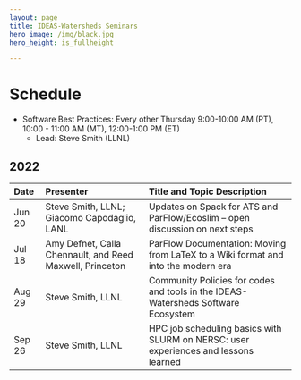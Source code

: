 ```yaml
---
layout: page
title: IDEAS-Watersheds Seminars
hero_image: /img/black.jpg
hero_height: is_fullheight

---
```


# Schedule
* Software Best Practices: Every other Thursday 9:00-10:00 AM (PT), 10:00 - 11:00 AM (MT), 12:00-1:00 PM (ET)
  - Lead:  Steve Smith (LLNL)

## 2022

| Date      |   Presenter                            | Title and Topic Description                    |
|:----------|:---------------------------------------|:-----------------------------------------------|
| Jun 20    | Steve Smith, LLNL; Giacomo Capodaglio, LANL  | Updates on Spack for ATS and ParFlow/Ecoslim – open discussion on next steps |
| Jul 18   | Amy Defnet, Calla Chennault, and Reed Maxwell, Princeton | ParFlow Documentation: Moving from LaTeX to a Wiki format and into the modern era |
| Aug 29   | Steve Smith, LLNL | Community Policies for codes and tools in the IDEAS-Watersheds Software Ecosystem |
| Sep 26   | Steve Smith, LLNL | HPC job scheduling basics with SLURM on NERSC: user experiences and lessons learned |
